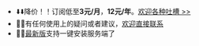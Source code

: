 - ⬇️⬇️降价！！订阅低至**3元/月**，**12元/年**。[欢迎各种吐槽 >>](https://wj.qq.com/s2/13367667/14de/)
- 📧📧有任何使用上的疑问或者建议，[欢迎直接联系](mailto:codeloverql@gmail.com)
- 🎉🎉[最新版](https://apps.apple.com/cn/app/myservers/id6466196656)支持一键安装服务端了